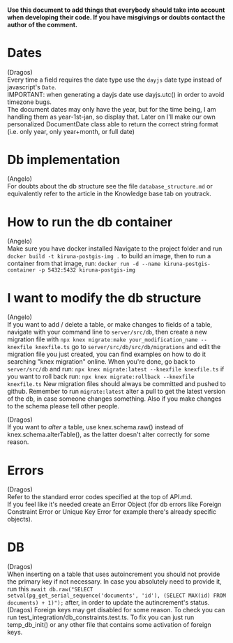 #### Use this document to add things that everybody should take into account when developing their code. If you have misgivings or doubts contact the author of the comment.  


# Dates  
(Dragos)  
Every time a field requires the date type use the `dayjs` date type instead of javascript's `Date`.  
IMPORTANT: when generating a dayjs date use dayjs.utc() in order to avoid timezone bugs.  
The document dates may only have the year, but for the time being, I am handling them as year-1st-jan, so display that. Later on I'll make our own personalized DocumentDate class able to return the correct string format (i.e. only year, only year+month, or full date)

# Db implementation
(Angelo)  
For doubts about the db structure see the file `database_structure.md` or equivalently refer to the article in the Knowledge base tab on youtrack.

# How to run the db container
(Angelo)  
Make sure you have docker installed
Navigate to the project folder and run
`docker build -t kiruna-postgis-img .`
to build an image, then to run a container from that image, run:
`docker run -d --name kiruna-postgis-container -p 5432:5432 kiruna-postgis-img`

# I want to modify the db structure
(Angelo)  
If you want to add / delete a table, or make changes to fields of a table, navigate with your command line to `server/src/db`,
then create a new migration file with
`npx knex migrate:make your_modification_name --knexfile knexfile.ts`
go to `server/src/db/src/db/migrations` and edit the migration file you just created, you can find examples on how to do it searching "knex migration" online.
When you're done, go back to `server/src/db` and run:
`npx knex migrate:latest --knexfile knexfile.ts`
if you want to roll back run:
`npx knex migrate:rollback --knexfile knexfile.ts`
New migration files should always be committed and pushed to github.
Remember to run `migrate:latest` alter a pull to get the latest version of the db, in case someone changes something. Also if you make changes to the schema please tell other people.  

(Dragos)  
If you want to _alter_ a table, use knex.schema.raw() instead of knex.schema.alterTable(), as the latter doesn't alter correctly for some reason.

# Errors
(Dragos)  
Refer to the standard error codes specified at the top of API.md.  
If you feel like it's needed create an Error Object (for db errors like Foreign Constraint Error or Unique Key Error for example there's already specific objects).  

# DB
(Dragos)  
When inserting on a table that uses autoincrement you should not provide the primary key if not necessary. In case you absolutely need to provide it, run this `await db.raw("SELECT setval(pg_get_serial_sequence('documents', 'id'), (SELECT MAX(id) FROM documents) + 1)");` after, in order to update the autincrement's status.  
(Dragos)
Foreign keys may get disabled for some reason. To check you can run test_integration/db_constraints.test.ts. To fix you can just run temp_db_init() or any other file that contains some activation of foreign keys.  

